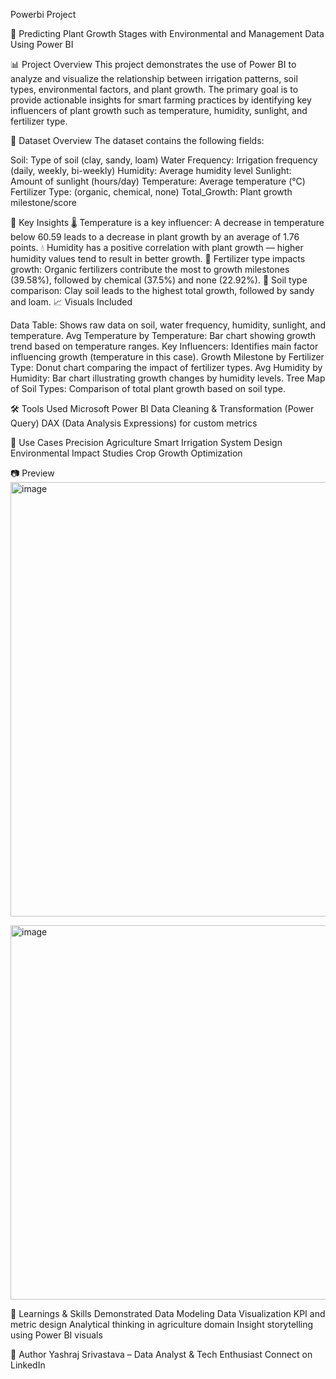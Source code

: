 Powerbi Project

🌱 Predicting Plant Growth Stages with Environmental and Management Data Using Power BI

📊 Project Overview
This project demonstrates the use of Power BI to analyze and visualize the relationship between irrigation patterns, soil types, environmental factors, and plant growth. The primary goal is to provide actionable insights for smart farming practices by identifying key influencers of plant growth such as temperature, humidity, sunlight, and fertilizer type.

📁 Dataset Overview
The dataset contains the following fields:

Soil: Type of soil (clay, sandy, loam)
Water Frequency: Irrigation frequency (daily, weekly, bi-weekly)
Humidity: Average humidity level
Sunlight: Amount of sunlight (hours/day)
Temperature: Average temperature (°C)
Fertilizer Type: (organic, chemical, none)
Total_Growth: Plant growth milestone/score

📌 Key Insights
🌡️ Temperature is a key influencer: A decrease in temperature below 60.59 leads to a decrease in plant growth by an average of 1.76 points.
💧 Humidity has a positive correlation with plant growth — higher humidity values tend to result in better growth.
🌱 Fertilizer type impacts growth: Organic fertilizers contribute the most to growth milestones (39.58%), followed by chemical (37.5%) and none (22.92%).
🧱 Soil type comparison: Clay soil leads to the highest total growth, followed by sandy and loam.
📈 Visuals Included

Data Table: Shows raw data on soil, water frequency, humidity, sunlight, and temperature.
Avg Temperature by Temperature: Bar chart showing growth trend based on temperature ranges.
Key Influencers: Identifies main factor influencing growth (temperature in this case).
Growth Milestone by Fertilizer Type: Donut chart comparing the impact of fertilizer types.
Avg Humidity by Humidity: Bar chart illustrating growth changes by humidity levels.
Tree Map of Soil Types: Comparison of total plant growth based on soil type.

🛠️ Tools Used
Microsoft Power BI
Data Cleaning & Transformation (Power Query)
DAX (Data Analysis Expressions) for custom metrics

📌 Use Cases
Precision Agriculture
Smart Irrigation System Design
Environmental Impact Studies
Crop Growth Optimization

📷 Preview
<img width="1135" height="695" alt="image" src="https://github.com/user-attachments/assets/0cae8608-2f07-4f75-b1a2-0ab805a6cc24" />

<img width="1060" height="599" alt="image" src="https://github.com/user-attachments/assets/28540c58-d7fe-4f1f-8a63-ed7f5b743653" />



🧠 Learnings & Skills Demonstrated
Data Modeling
Data Visualization
KPI and metric design
Analytical thinking in agriculture domain
Insight storytelling using Power BI visuals

📝 Author
Yashraj Srivastava – Data Analyst & Tech Enthusiast
Connect on LinkedIn
